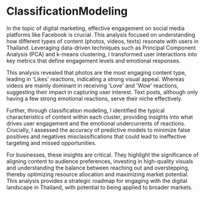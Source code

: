 # ClassificationModeling

In the topic of digital marketing, effective engagement on social media platforms like Facebook is crucial. This analysis focused on understanding how different types of content (photos, videos, texts) resonate with users in Thailand. Leveraging data-driven techniques such as Principal Component Analysis (PCA) and k-means clustering, I transformed user interactions into key metrics that define engagement levels and emotional responses.

This analysis revealed that photos are the most engaging content type, leading in 'Likes' reactions, indicating a strong visual appeal. Whereas videos are mainly dominant in receiving 'Love' and 'Wow' reactions, suggesting their impact in capturing user interest. Text posts, although only having a few strong emotional reactions, serve their niche effectively.

Further, through classification modeling, I identified the typical characteristics of content within each cluster, providing insights into what drives user engagement and the emotional undercurrents of reactions. Crucially, I assessed the accuracy of predictive models to minimize false positives and negatives misclassifications that could lead to ineffective targeting and missed opportunities.

For businesses, these insights are critical. They highlight the significance of aligning content to audience preferences, investing in high-quality visuals and understanding the balance between reaching out and overstepping, thereby optimizing resource allocation and maximizing market potential. This analysis provides a strategic roadmap for engaging with the digital landscape in Thailand, with potential to being applied to broader markets.


